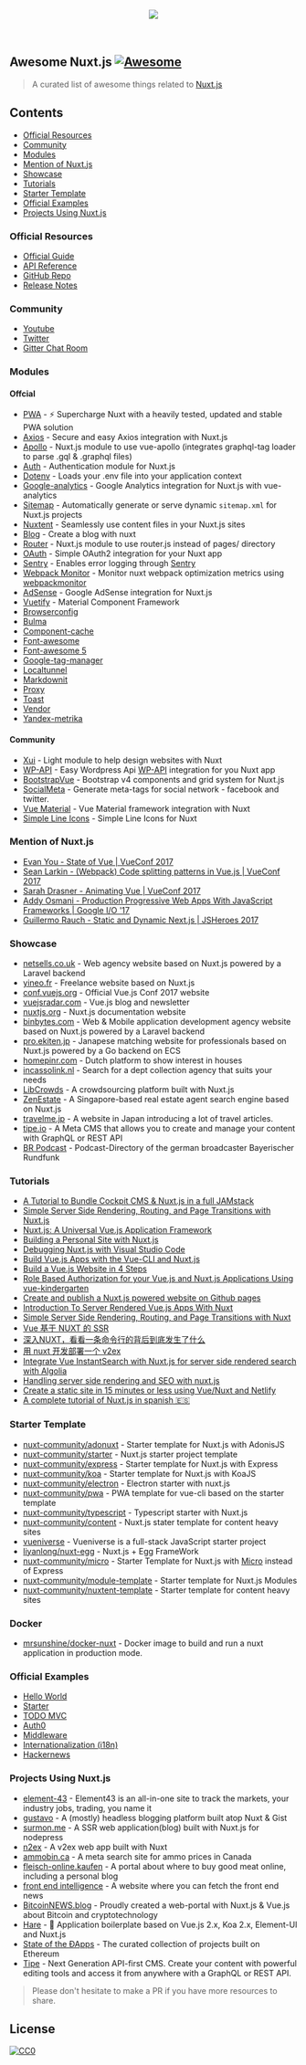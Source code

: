 <p align="center">
  <br>
    <img src="http://imgur.com/V4LtoII.png" />
  <br>
  <br>
  <br>
</p>

## Awesome Nuxt.js [![Awesome](https://cdn.rawgit.com/sindresorhus/awesome/d7305f38d29fed78fa85652e3a63e154dd8e8829/media/badge.svg)](https://github.com/sindresorhus/awesome)

> A curated list of awesome things related to [Nuxt.js](https://github.com/nuxt/nuxt.js)

## Contents

- [Official Resources](#official-resources)
- [Community](#community)
- [Modules](#modules)
- [Mention of Nuxt.js](#mention-of-nuxtjs)
- [Showcase](#showcase)
- [Tutorials](#tutorials)
- [Starter Template](#starter-template)
- [Official Examples](#official-examples)
- [Projects Using Nuxt.js](#projects-using-nuxtjs)

### Official Resources

- [Official Guide](https://nuxtjs.org/guide)
- [API Reference](https://nuxtjs.org/api)
- [GitHub Repo](https://github.com/nuxt/nuxt.js)
- [Release Notes](https://github.com/nuxt/nuxt.js/releases)

### Community

- [Youtube](https://www.youtube.com/channel/UCJ9jj5YMzo-HsyM6WG9Q_Lg)
- [Twitter](https://twitter.com/nuxt_js)
- [Gitter Chat Room](https://gitter.im/nuxt/nuxt.js)

### Modules

#### Offcial

- [PWA](https://github.com/nuxt-community/pwa-module) - ⚡ Supercharge Nuxt with a heavily tested, updated and stable PWA solution
- [Axios](https://github.com/nuxt-community/axios-module) - Secure and easy Axios integration with Nuxt.js
- [Apollo](https://github.com/nuxt-community/apollo-module) - Nuxt.js module to use vue-apollo (integrates graphql-tag loader to parse .gql & .graphql files)
- [Auth](https://github.com/nuxt-community/auth-module) - Authentication module for Nuxt.js
- [Dotenv](https://github.com/nuxt-community/dotenv-module) - Loads your .env file into your application context
- [Google-analytics](https://github.com/nuxt-community/analytics-module) - Google Analytics integration for Nuxt.js with vue-analytics
- [Sitemap](https://github.com/nuxt-community/sitemap-module) - Automatically generate or serve dynamic `sitemap.xml` for Nuxt.js projects
- [Nuxtent](https://github.com/nuxt-community/nuxtent-module) - Seamlessly use content files in your Nuxt.js sites
- [Blog](https://github.com/nuxt-community/blog-module) - Create a blog with nuxt
- [Router](https://github.com/nuxt-community/router-module) - Nuxt.js module to use router.js instead of pages/ directory
- [OAuth](https://github.com/samtgarson/nuxt-oauth) - Simple OAuth2 integration for your Nuxt app
- [Sentry](https://github.com/nuxt-community/sentry-module) - Enables error logging through [Sentry](https://sentry.io)
- [Webpack Monitor](https://github.com/nuxt-community/webpackmonitor-module) - Monitor nuxt webpack optimization metrics  using [webpackmonitor](https://github.com/webpackmonitor/webpackmonitor)
- [AdSense](https://github.com/nuxt-community/adsense-module) - Google AdSense integration for Nuxt.js
- [Vuetify](https://github.com/nuxt-community/modules/tree/master/packages/vuetify) - Material Component Framework
- [Browserconfig](https://github.com/nuxt-community/modules/tree/master/packages/browserconfig)
- [Bulma](https://github.com/nuxt-community/modules/tree/master/packages/bulma)
- [Component-cache](https://github.com/nuxt-community/modules/tree/master/packages/component-cache)
- [Font-awesome](https://github.com/nuxt-community/modules/tree/master/packages/font-awesome)
- [Font-awesome 5](https://github.com/Qonfucius/nuxt-fontawesome)
- [Google-tag-manager](https://github.com/nuxt-community/modules/tree/master/packages/google-tag-manager)
- [Localtunnel](https://github.com/nuxt-community/modules/tree/master/packages/localtunnel)
- [Markdownit](https://github.com/nuxt-community/modules/tree/master/packages/markdownit)
- [Proxy](https://github.com/nuxt-community/modules/tree/master/packages/proxy)
- [Toast](https://github.com/nuxt-community/modules/tree/master/packages/toast)
- [Vendor](https://github.com/nuxt-community/modules/tree/master/packages/vendor)
- [Yandex-metrika](https://github.com/nuxt-community/modules/tree/master/packages/yandex-metrika)

#### Community

- [Xui](https://github.com/MetaCorp/xui-module) - Light module to help design websites with Nuxt
- [WP-API](https://github.com/yashha/wp-nuxt) - Easy Wordpress Api [WP-API](https://github.com/WP-API/node-wpapi) integration for you Nuxt app
- [BootstrapVue](https://bootstrap-vue.js.org/docs/#nuxt-js) - Bootstrap v4 components and grid system for Nuxt.js
- [SocialMeta](https://github.com/AlekseyPleshkov/nuxt-social-meta) - Generate meta-tags for social network - facebook and twitter.
- [Vue Material](https://github.com/vaso2/nuxt-vue-material) - Vue Material framework integration with Nuxt
- [Simple Line Icons](https://github.com/vaso2/nuxt-simple-line-icons) - Simple Line Icons for Nuxt

### Mention of Nuxt.js

- [Evan You - State of Vue | VueConf 2017](https://youtu.be/lG0Ys-2d4MA?t=9m25s)
- [Sean Larkin - (Webpack) Code splitting patterns in Vue.js | VueConf 2017](https://youtu.be/rn97hCNQsKI?t=12m20s)
- [Sarah Drasner - Animating Vue | VueConf 2017](https://youtu.be/gJDyhmL9O_E?t=23m48s)
- [Addy Osmani - Production Progressive Web Apps With JavaScript Frameworks | Google I/O '17](https://youtu.be/aCMbSyngXB4?t=34m45s)
- [Guillermo Rauch - Static and Dynamic Next.js | JSHeroes 2017](https://youtu.be/lLNJsuXB4CI?t=36m50s)

### Showcase
 - [netsells.co.uk](https://netsells.co.uk/) - Web agency website based on Nuxt.js powered by a Laravel backend
 - [yineo.fr](https://yineo.fr/) - Freelance website based on Nuxt.js
 - [conf.vuejs.org](https://conf.vuejs.org) - Official Vue.js Conf 2017 website
 - [vuejsradar.com](http://www.vuejsradar.com/) - Vue.js blog and newsletter
 - [nuxtjs.org](https://nuxtjs.org) - Nuxt.js documentation website
 - [binbytes.com](https://www.binbytes.com) - Web & Mobile application development agency website based on Nuxt.js powered by a Laravel backend
 - [pro.ekiten.jp](https://pro.ekiten.jp) - Janapese matching website for professionals based on Nuxt.js powered by a Go backend on ECS
 - [homepinr.com](https://homepinr.com) - Dutch platform to show interest in houses
 - [incassolink.nl](https://incassolink.nl) - Search for a dept collection agency that suits your needs
 - [LibCrowds](https://github.com/LibCrowds/libcrowds) - A crowdsourcing platform built with Nuxt.js
 - [ZenEstate](https://bitbucket.org/timotheeHub/zenestate-client) - A Singapore-based real estate agent search engine based on Nuxt.js
 - [travelme.jp](https://travelme.jp/articles/) - A website in Japan introducing a lot of travel articles.
 - [tipe.io](https://tipe.io) - A Meta CMS that allows you to create and manage your content with GraphQL or REST API
 - [BR Podcast](https://www.br.de/mediathek/podcast) - Podcast-Directory of the german broadcaster Bayerischer Rundfunk

### Tutorials

- [A Tutorial to Bundle Cockpit CMS & Nuxt.js in a full JAMstack](https://snipcart.com/blog/cockpit-cms-tutorial-nuxtjs)
- [Simple Server Side Rendering, Routing, and Page Transitions with Nuxt.js](https://css-tricks.com/simple-server-side-rendering-routing-page-transitions-nuxt-js/)
- [Nuxt.js: A Universal Vue.js Application Framework](https://www.sitepoint.com/nuxt-js-universal-vue-js/)
- [Building a Personal Site with Nuxt.js](https://medium.com/@kenrogers/building-a-personal-site-with-nuxt-js-96e5703079)
- [Debugging Nuxt.js with Visual Studio Code](https://medium.com/@marshallswain/debugging-nuxt-js-with-visual-studio-code-724920140b8f)
- [Build Vue.js Apps with the Vue-CLI and Nuxt.js](https://egghead.io/lessons/vue-build-vue-js-apps-with-the-vue-cli-and-nuxt-js)
- [Build a Vue.js Website in 4 Steps](https://hackernoon.com/build-a-vue-js-website-in-4-steps-56dc5db8012b)
- [Role Based Authorization for your Vue.js and Nuxt.js Applications Using vue-kindergarten](https://medium.com/@JiriChara/role-based-authorization-for-your-vue-js-and-nuxt-js-applications-using-vue-kindergarten-fd483e013ec5)
- [Create and publish a Nuxt.js powered website on Github pages](https://hackernoon.com/create-and-publish-a-nuxt-powered-website-on-github-pages-3e922dfa7372)
- [Introduction To Server Rendered Vue.js Apps With Nuxt](https://medium.com/codingthesmartway-com-blog/introduction-to-server-rendered-vue-js-apps-with-nuxt-91dbfd80795a)
- [Simple Server Side Rendering, Routing, and Page Transitions with Nuxt](https://css-tricks.com/simple-server-side-rendering-routing-page-transitions-nuxt-js/)
- [Vue 基于 NUXT 的 SSR](http://orangexc.xyz/2016/12/27/Vue-nuxt-based-ssr)
- [深入NUXT，看看一条命令行的背后到底发生了什么](https://segmentfault.com/a/1190000008114613)
- [用 nuxt 开发部署一个 v2ex](http://orangexc.xyz/2017/06/19/N2ex)
- [Integrate Vue InstantSearch with Nuxt.js for server side rendered search with Algolia](https://community.algolia.com/vue-instantsearch/advanced/integrate-with-nuxt.html)
- [Handling server side rendering and SEO with nuxt.js](https://medium.com/@devlob/handling-server-side-rendering-and-seo-with-nuxt-js-fa8a2b0ae2ee)
- [Create a static site in 15 minutes or less using Vue/Nuxt and Netlify](https://codeburst.io/create-a-static-site-in-15-minutes-or-less-using-vue-js-e4e2a9945ee6)
- [A complete tutorial of Nuxt.js in spanish 🇪🇸](https://github.com/i62navpm/Tutorial-Nuxt)

### Starter Template

- [nuxt-community/adonuxt](https://github.com/nuxt-community/adonuxt-template) - Starter template for Nuxt.js with AdonisJS
- [nuxt-community/starter](https://github.com/nuxt-community/starter-template) - Nuxt.js starter project template
- [nuxt-community/express](https://github.com/nuxt-community/express-template) - Starter template for Nuxt.js with Express
- [nuxt-community/koa](https://github.com/nuxt-community/koa-template) - Starter template for Nuxt.js with KoaJS
- [nuxt-community/electron](https://github.com/nuxt-community/electron-template) - Electron starter with nuxt.js
- [nuxt-community/pwa](https://github.com/nuxt-community/pwa-template) - PWA template for vue-cli based on the starter template
- [nuxt-community/typescript](https://github.com/nuxt-community/typescript-template) - Typescript starter with Nuxt.js
- [nuxt-community/content](https://github.com/nuxt-community/content-template) -  Nuxt.js stater template for content heavy sites
- [vueniverse](https://github.com/rlindskog/vueniverse) - Vueniverse is a full-stack JavaScript starter project
- [liyanlong/nuxt-egg](https://github.com/liyanlong/nuxt-egg) - Nuxt.js + Egg FrameWork
- [nuxt-community/micro](https://github.com/nuxt-community/nuxt-micro-template) - Starter Template for Nuxt.js with [Micro](https://github.com/zeit/micro) instead of Express
- [nuxt-community/module-template](https://github.com/nuxt-community/module-template) - Starter template for Nuxt.js Modules
- [nuxt-community/nuxtent-template](https://github.com/nuxt-community/nuxtent-template) - Starter template for content heavy sites

### Docker

- [mrsunshine/docker-nuxt](https://github.com/mrsunshine/docker-nuxt) - Docker image to build and run a nuxt application in production mode.

### Official Examples

- [Hello World](https://hello-world.nuxtjs.org/)
- [Starter](https://starter.nuxtjs.org/)
- [TODO MVC](https://todomvc.nuxtjs.org/)
- [Auth0](https://auth0.nuxtjs.org/)
- [Middleware](https://middleware.nuxtjs.org/)
- [Internationalization (i18n)](https://i18n.nuxtjs.org/fr/)
- [Hackernews](https://github.com/nuxt/hackernews)

### Projects Using Nuxt.js

 - [element-43](https://element-43.com/) - Element43 is an all-in-one site to track the markets, your industry jobs, trading, you name it
 - [gustavo](https://github.com/eggplanetio/gustavo) - A (mostly) headless blogging platform built atop Nuxt & Gist
 - [surmon.me](https://github.com/surmon-china/surmon.me) - A SSR web application(blog) built with Nuxt.js for nodepress
 - [n2ex](https://github.com/OrangeXC/n2ex) - A v2ex web app built with Nuxt
 - [ammobin.ca](https://github.com/ammobinDOTca/ammobin-client) - A meta search site for ammo prices in Canada
 - [fleisch-online.kaufen](https://www.fleisch-online.kaufen) - A portal about where to buy good meat online, including a personal blog
 - [front end intelligence](https://news.awesomes.cn/) - A website where you can fetch the front end news
 - [BitcoinNEWS.blog](https://bitcoinnews.blog) - Proudly created a web-portal with Nuxt.js & Vue.js about Bitcoin and cryptotechnology
 - [Hare](https://github.com/clarkdo/hare) - 🐇 Application boilerplate based on Vue.js 2.x, Koa 2.x, Element-UI and Nuxt.js
 - [State of the ÐApps](https://www.stateofthedapps.com) - The curated collection of projects built on Ethereum
 - [Tipe](https://tipe.io) - Next Generation API-first CMS. Create your content with powerful editing tools and access it from anywhere with a GraphQL or REST API.

> Please don't hesitate to make a PR if you have more resources to share.

## License

[![CC0](https://i.creativecommons.org/p/zero/1.0/88x31.png)](https://creativecommons.org/publicdomain/zero/1.0/)
